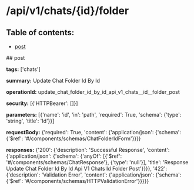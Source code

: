 # /api/v1/chats/{id}/folder

## Table of contents:
- [post](#post)

<a name="post" />
## post

**tags:** ['chats']

**summary:** Update Chat Folder Id By Id

**operationId:** update_chat_folder_id_by_id_api_v1_chats__id__folder_post

**security:** [{'HTTPBearer': []}]

**parameters:** [{'name': 'id', 'in': 'path', 'required': True, 'schema': {'type': 'string', 'title': 'Id'}}]

**requestBody:** {'required': True, 'content': {'application/json': {'schema': {'$ref': '#/components/schemas/ChatFolderIdForm'}}}}

**responses:** {'200': {'description': 'Successful Response', 'content': {'application/json': {'schema': {'anyOf': [{'$ref': '#/components/schemas/ChatResponse'}, {'type': 'null'}], 'title': 'Response Update Chat Folder Id By Id Api V1 Chats  Id  Folder Post'}}}}, '422': {'description': 'Validation Error', 'content': {'application/json': {'schema': {'$ref': '#/components/schemas/HTTPValidationError'}}}}}

